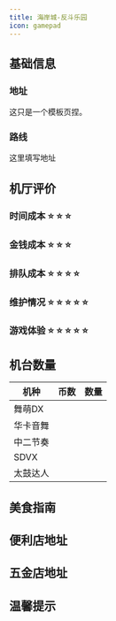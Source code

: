 ```yaml
---
title: 海岸城-反斗乐园
icon: gamepad
---
```


## 基础信息

### 地址

这只是一个模板页捏。

<ArcadeMap place= "广东省深圳市深圳大学粤海校区" />



### 路线

这里填写地址

<NavigateButton place="广东省深圳市深圳大学粤海校区" name="广东省深圳市深圳大学粤海校区" />

## 机厅评价

### 时间成本 :star: :star: :star:



### 金钱成本 :star: :star: :star:



### 排队成本 :star: :star: :star: :star:



### 维护情况 :star: :star: :star: :star: :star: 



### 游戏体验 :star: :star: :star: :star: :star: 


## 机台数量

| 机种 | 币数 | 数量 |
| --- | ---- | ---- |
| 舞萌DX |  |  |
| 华卡音舞 |  | |
| 中二节奏 |  |  |
| SDVX |  |  |
| 太鼓达人 |  |  |

## 美食指南

## 便利店地址

## 五金店地址

## 温馨提示


